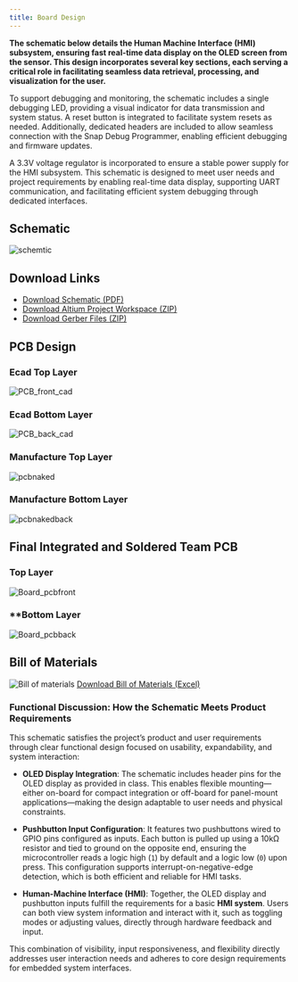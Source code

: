```yaml
---
title: Board Design
---
```

**The schematic below details the Human Machine Interface (HMI) subsystem, ensuring fast real-time data display on the OLED screen from the sensor. This design incorporates several key sections, each serving a critical role in facilitating seamless data retrieval, processing, and visualization for the user.**

To support debugging and monitoring, the schematic includes a single debugging LED, providing a visual indicator for data transmission and system status. A reset button is integrated to facilitate system resets as needed. Additionally, dedicated headers are included to allow seamless connection with the Snap Debug Programmer, enabling efficient debugging and firmware updates.

A 3.3V voltage regulator is incorporated to ensure a stable power supply for the HMI subsystem. This schematic is designed to meet user needs and project requirements by enabling real-time data display, supporting UART communication, and facilitating efficient system debugging through dedicated interfaces.
## **Schematic**
![schemtic](https://github.com/user-attachments/assets/90dacd5c-1415-4509-939a-937d88ec0c50)








## **Download Links** 
- [Download Schematic (PDF)](https://github.com/JahmelG10/JahmelG10.github.io/blob/main/Schematic_pdf2.pdf?raw=true)
- [Download Altium Project Workspace (ZIP)](https://github.com/JahmelG10/JahmelG10.github.io/blob/main/Project_Workspace.zip?raw=true)
- [Download Gerber Files (ZIP)](https://github.com/JahmelG10/JahmelG10.github.io/blob/main/Gerber.zip?raw=true)


## **PCB Design** 
### **Ecad Top Layer**
![PCB_front_cad](https://github.com/user-attachments/assets/5dfe5873-92c8-4408-9b2f-29b3bf347c17)

### **Ecad Bottom Layer**
![PCB_back_cad](https://github.com/user-attachments/assets/b8a9b6af-1d1e-4c64-969b-119708c11da2)

### **Manufacture Top Layer**
![pcbnaked](https://github.com/user-attachments/assets/8e47b74b-3fcb-4d15-a99c-5b64cda9fdae)

### **Manufacture Bottom Layer**

![pcbnakedback](https://github.com/user-attachments/assets/f8df26bd-ba47-4b5c-ad32-f2e941c8630f)

## **Final Integrated and Soldered Team PCB**
### **Top Layer**
![Board_pcbfront](https://github.com/user-attachments/assets/ab2c3441-4981-4e04-a65f-82ff80a9460c)
### **Bottom Layer
![Board_pcbback](https://github.com/user-attachments/assets/8ffdd10d-bf2e-4d37-a18c-10bf7b0a03c1)

## **Bill of Materials**

![Bill of materials](https://github.com/user-attachments/assets/086d2c85-5e1f-4a61-8779-47f1a1fbcb01)
[Download Bill of Materials (Excel)](https://github.com/JahmelG10/JahmelG10.github.io/blob/main/website%20bill%20of%20materials.xlsx?raw=true)

### Functional Discussion: How the Schematic Meets Product Requirements

This schematic satisfies the project’s product and user requirements through clear functional design focused on usability, expandability, and system interaction:

- **OLED Display Integration**: The schematic includes header pins for the OLED display as provided in class. This enables flexible mounting—either on-board for compact integration or off-board for panel-mount applications—making the design adaptable to user needs and physical constraints.

- **Pushbutton Input Configuration**: It features two pushbuttons wired to GPIO pins configured as inputs. Each button is pulled up using a 10kΩ resistor and tied to ground on the opposite end, ensuring the microcontroller reads a logic high (`1`) by default and a logic low (`0`) upon press. This configuration supports interrupt-on-negative-edge detection, which is both efficient and reliable for HMI tasks.

- **Human-Machine Interface (HMI)**: Together, the OLED display and pushbutton inputs fulfill the requirements for a basic **HMI system**. Users can both view system information and interact with it, such as toggling modes or adjusting values, directly through hardware feedback and input.

This combination of visibility, input responsiveness, and flexibility directly addresses user interaction needs and adheres to core design requirements for embedded system interfaces.































